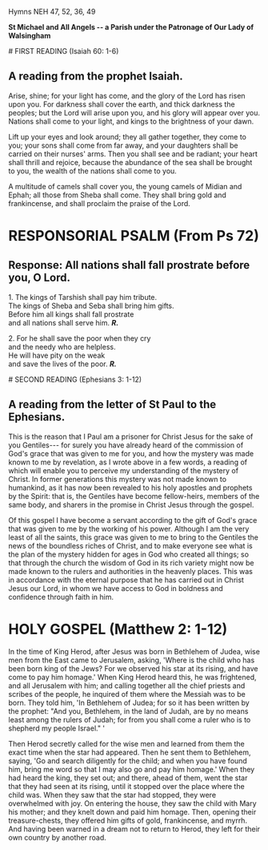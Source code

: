 Hymns NEH 47, 52, 36, 49

**St Michael and All Angels -- a Parish under the Patronage of Our Lady
of Walsingham**

# FIRST READING (Isaiah 60: 1-6)

## A reading from the prophet Isaiah.

Arise, shine; for your light has come, and the glory of the Lord has
risen upon you.  For darkness shall cover the earth, and thick darkness
the peoples; but the Lord will arise upon you, and his glory will appear
over you.  Nations shall come to your light, and kings to the brightness
of your dawn.

Lift up your eyes and look around; they all gather together, they come
to you; your sons shall come from far away, and your daughters shall be
carried on their nurses' arms. Then you shall see and be radiant; your
heart shall thrill and rejoice, because the abundance of the sea shall
be brought to you, the wealth of the nations shall come to you.

A multitude of camels shall cover you, the young camels of Midian and
Ephah; all those from Sheba shall come. They shall bring gold and
frankincense, and shall proclaim the praise of the Lord.

# RESPONSORIAL PSALM (From Ps 72)

## Response: All nations shall fall prostrate before you, O Lord.

1\. The kings of Tarshish shall pay him tribute.\
The kings of Sheba and Seba shall bring him gifts.\
Before him all kings shall fall prostrate\
and all nations shall serve him. ***R.***

2\. For he shall save the poor when they cry\
and the needy who are helpless.\
He will have pity on the weak\
and save the lives of the poor. ***R.***

# SECOND READING (Ephesians 3: 1-12)

## A reading from the letter of St Paul to the Ephesians.

This is the reason that I Paul am a prisoner for Christ Jesus for the
sake of you Gentiles--- for surely you have already heard of the
commission of God's grace that was given to me for you, and how the
mystery was made known to me by revelation, as I wrote above in a few
words, a reading of which will enable you to perceive my understanding
of the mystery of Christ. In former generations this mystery was not
made known to humankind, as it has now been revealed to his holy
apostles and prophets by the Spirit: that is, the Gentiles have become
fellow-heirs, members of the same body, and sharers in the promise in
Christ Jesus through the gospel.

Of this gospel I have become a servant according to the gift of God's
grace that was given to me by the working of his power. Although I am
the very least of all the saints, this grace was given to me to bring to
the Gentiles the news of the boundless riches of Christ, and to make
everyone see what is the plan of the mystery hidden for ages in God who
created all things; so that through the church the wisdom of God in its
rich variety might now be made known to the rulers and authorities in
the heavenly places. This was in accordance with the eternal purpose
that he has carried out in Christ Jesus our Lord, in whom we have access
to God in boldness and confidence through faith in him.

# HOLY GOSPEL (Matthew 2: 1-12)

In the time of King Herod, after Jesus was born in Bethlehem of Judea,
wise men from the East came to Jerusalem, asking, 'Where is the child
who has been born king of the Jews? For we observed his star at its
rising, and have come to pay him homage.' When King Herod heard this,
he was frightened, and all Jerusalem with him; and calling together all
the chief priests and scribes of the people, he inquired of them where
the Messiah was to be born. They told him, 'In Bethlehem of Judea; for
so it has been written by the prophet: "And you, Bethlehem, in the land
of Judah, are by no means least among the rulers of Judah; for from you
shall come a ruler who is to shepherd my people Israel." '

Then Herod secretly called for the wise men and learned from them the
exact time when the star had appeared. Then he sent them to Bethlehem,
saying, 'Go and search diligently for the child; and when you have found
him, bring me word so that I may also go and pay him homage.' When they
had heard the king, they set out; and there, ahead of them, went the
star that they had seen at its rising, until it stopped over the place
where the child was. When they saw that the star had stopped, they were
overwhelmed with joy. On entering the house, they saw the child with
Mary his mother; and they knelt down and paid him homage. Then, opening
their treasure-chests, they offered him gifts of gold, frankincense, and
myrrh. And having been warned in a dream not to return to Herod, they
left for their own country by another road.

